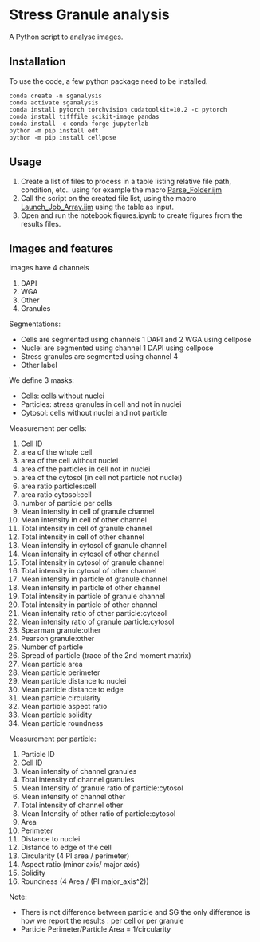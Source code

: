 # Stress Granule analysis

A Python script to analyse images.
## Installation
To use the code, a few python package need to be installed.
```
conda create -n sganalysis
conda activate sganalysis
conda install pytorch torchvision cudatoolkit=10.2 -c pytorch
conda install tifffile scikit-image pandas
conda install -c conda-forge jupyterlab
python -m pip install edt
python -m pip install cellpose
```

## Usage
1. Create a list of files to process in a table listing relative file path, condition, etc.. using for example the macro [Parse_Folder.ijm](https://raw.githubusercontent.com/jboulanger/imagej-macro/main/File_Conversion/Parse_Folders.ijm)
2. Call the script on the created file list, using the macro [Launch_Job_Array.ijm](https://raw.githubusercontent.com/jboulanger/imagej-macro/main/Cluster_Job/Launch_Job_Array.ijm) using the table as input.
3. Open and run the notebook figures.ipynb to create figures from the results files.

## Images and features

Images have 4 channels
1. DAPI
2. WGA
3. Other
4. Granules

Segmentations:
- Cells are segmented using channels 1 DAPI and 2 WGA using cellpose
- Nuclei are segmented using channel 1 DAPI using cellpose
- Stress granules are segmented using channel 4
- Other label

We define 3 masks:
- Cells: cells without nuclei
- Particles: stress granules in cell and not in nuclei
- Cytosol: cells without nuclei and not particle

Measurement per cells:
1. Cell ID
2. area of the whole cell
3. area of the cell without nuclei
4. area of the particles in cell not in nuclei
5. area of the cytosol (in cell not particle not nuclei)
6. area ratio particles:cell
7. area ratio cytosol:cell
8. number of particle per cells
9. Mean intensity in cell of granule channel
10. Mean intensity in cell of other channel
11. Total intensity in cell of granule channel
12. Total intensity in cell of other channel
13. Mean intensity in cytosol of granule channel
14. Mean intensity in cytosol of other channel
15. Total intensity in cytosol of granule channel
16. Total intensity in cytosol of other channel
17. Mean intensity in particle of granule channel
18. Mean intensity in particle of other channel
19. Total intensity in particle of granule channel
20. Total intensity in particle of other channel
21. Mean intensity ratio of other particle:cytosol
22. Mean intensity ratio of granule particle:cytosol
23. Spearman granule:other
24. Pearson granule:other
25. Number of particle
26. Spread of particle (trace of the 2nd moment matrix)
27. Mean particle area
28. Mean particle perimeter
29. Mean particle distance to nuclei
30. Mean particle distance to edge
31. Mean particle circularity
32. Mean particle aspect ratio
33. Mean particle solidity
34. Mean particle roundness


Measurement per particle:
1. Particle ID
2. Cell ID
3. Mean intensity of channel granules
4. Total intensity of channel granules
5. Mean Intensity of granule ratio of particle:cytosol
6. Mean intensity of channel other
7. Total intensity of channel other
8. Mean Intensity of other ratio of particle:cytosol
9. Area
10. Perimeter
11. Distance to nuclei
12. Distance to edge of the cell
13. Circularity (4 PI area / perimeter)
14. Aspect ratio (minor axis/ major axis)
15. Solidity
16. Roundness (4 Area / (PI major_axis^2))

Note:
- There is not difference between particle and SG  the only difference is how we report the results : per cell or per granule
- Particle Perimeter/Particle Area = 1/circularity
